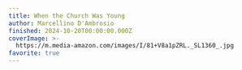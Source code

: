 ```yaml
---
title: When the Church Was Young
author: Marcellino D'Ambrosio
finished: 2024-10-20T00:00:00.000Z
coverImage: >-
  https://m.media-amazon.com/images/I/81+V8a1pZRL._SL1360_.jpg
favorite: true
---
```

